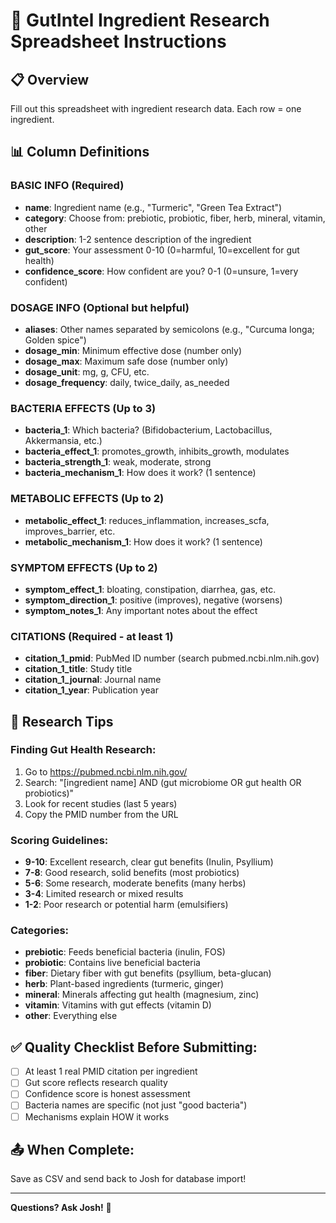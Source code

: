 # 🧬 GutIntel Ingredient Research Spreadsheet Instructions

## 📋 Overview
Fill out this spreadsheet with ingredient research data. Each row = one ingredient.

## 📊 Column Definitions

### BASIC INFO (Required)
- **name**: Ingredient name (e.g., "Turmeric", "Green Tea Extract")
- **category**: Choose from: prebiotic, probiotic, fiber, herb, mineral, vitamin, other
- **description**: 1-2 sentence description of the ingredient
- **gut_score**: Your assessment 0-10 (0=harmful, 10=excellent for gut health)
- **confidence_score**: How confident are you? 0-1 (0=unsure, 1=very confident)

### DOSAGE INFO (Optional but helpful)
- **aliases**: Other names separated by semicolons (e.g., "Curcuma longa; Golden spice")
- **dosage_min**: Minimum effective dose (number only)
- **dosage_max**: Maximum safe dose (number only)  
- **dosage_unit**: mg, g, CFU, etc.
- **dosage_frequency**: daily, twice_daily, as_needed

### BACTERIA EFFECTS (Up to 3)
- **bacteria_1**: Which bacteria? (Bifidobacterium, Lactobacillus, Akkermansia, etc.)
- **bacteria_effect_1**: promotes_growth, inhibits_growth, modulates
- **bacteria_strength_1**: weak, moderate, strong
- **bacteria_mechanism_1**: How does it work? (1 sentence)

### METABOLIC EFFECTS (Up to 2)
- **metabolic_effect_1**: reduces_inflammation, increases_scfa, improves_barrier, etc.
- **metabolic_mechanism_1**: How does it work? (1 sentence)

### SYMPTOM EFFECTS (Up to 2)  
- **symptom_effect_1**: bloating, constipation, diarrhea, gas, etc.
- **symptom_direction_1**: positive (improves), negative (worsens)
- **symptom_notes_1**: Any important notes about the effect

### CITATIONS (Required - at least 1)
- **citation_1_pmid**: PubMed ID number (search pubmed.ncbi.nlm.nih.gov)
- **citation_1_title**: Study title
- **citation_1_journal**: Journal name
- **citation_1_year**: Publication year

## 🎯 Research Tips

### Finding Gut Health Research:
1. Go to https://pubmed.ncbi.nlm.nih.gov/
2. Search: "[ingredient name] AND (gut microbiome OR gut health OR probiotics)"
3. Look for recent studies (last 5 years)
4. Copy the PMID number from the URL

### Scoring Guidelines:
- **9-10**: Excellent research, clear gut benefits (Inulin, Psyllium)
- **7-8**: Good research, solid benefits (most probiotics)
- **5-6**: Some research, moderate benefits (many herbs)
- **3-4**: Limited research or mixed results
- **1-2**: Poor research or potential harm (emulsifiers)

### Categories:
- **prebiotic**: Feeds beneficial bacteria (inulin, FOS)
- **probiotic**: Contains live beneficial bacteria
- **fiber**: Dietary fiber with gut benefits (psyllium, beta-glucan)
- **herb**: Plant-based ingredients (turmeric, ginger)
- **mineral**: Minerals affecting gut health (magnesium, zinc)
- **vitamin**: Vitamins with gut effects (vitamin D)
- **other**: Everything else

## ✅ Quality Checklist Before Submitting:
- [ ] At least 1 real PMID citation per ingredient
- [ ] Gut score reflects research quality
- [ ] Confidence score is honest assessment
- [ ] Bacteria names are specific (not just "good bacteria")
- [ ] Mechanisms explain HOW it works

## 📤 When Complete:
Save as CSV and send back to Josh for database import!

---
**Questions? Ask Josh!** 🧬
